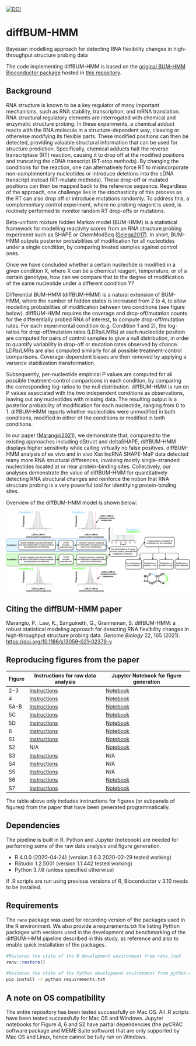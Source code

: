 [![DOI](https://zenodo.org/badge/DOI/10.5281/zenodo.4553821.svg)](https://doi.org/10.5281/zenodo.4553821)


# diffBUM-HMM
Bayesian modelling approach for detecting RNA flexibility changes in high-throughput structure probing data

The code implementing diffBUM-HMM is based on the [original BUM-HMM Bioconductor package](https://bioconductor.org/packages/release/bioc/html/BUMHMM.html) hosted in [this repository](https://github.com/alinaselega/BUMHMM).

## Background 
RNA structure is known to be a key regulator of many important mechanisms, such as RNA stability, transcription, and mRNA translation. RNA structural regulatory elements are interrogated with chemical and enzymatic structure probing. In these experiments, a chemical adduct reacts with the RNA molecule in a structure-dependent way, cleaving or otherwise modifying its flexible parts. These modified positions can then be detected, providing valuable structural information that can be used for structure prediction.
Specifically, chemical adducts halt the reverse transcriptase (RT) reaction, causing it to drop off at the modified positions and truncating the cDNA transcript (RT-stop methods). By changing the conditions for the reaction, one can alternatively force RT to misincorporate non-complementary nucleotides or introduce deletions into the cDNA transcript instead (RT-mutate methods). These drop-off or mutated positions can then be mapped back to the reference sequence. Regardless of the approach, one challenge lies in the stochasticity of this process as the RT can also drop off or introduce mutations randomly. To address this, a complementary control experiment, where no probing reagent is used, is routinely performed to monitor random RT drop-offs or mutations.

Beta-uniform mixture hidden Markov model (BUM-HMM) is a statistical framework for modelling reactivity scores from an RNA structure probing experiment such as SHAPE or ChemModSeq ([Selega2017](https://pubmed.ncbi.nlm.nih.gov/27819660/)).  In short, BUM-HMM outputs posterior probabilities of modification for all nucleotides under a single condition, by comparing treated samples against control ones. 

Once we have concluded whether a certain nucleotide is modified in a given condition X, where X can be a chemical reagent, temperature, or of a certain genotype, how can we compare that to the degree of modification of the same nucleotide under a different condition Y?

Differential BUM-HMM (diffBUM-HMM) is a natural extension of BUM-HMM, where the number of hidden states is increased from 2 to 4, to allow modelling probabilities of modification between two conditions (see figure below). diffBUM-HMM requires the coverage and drop-off/mutation counts for the differentially probed RNA of interest, to compute drop-off/mutation rates. For each experimental condition (e.g. Condition 1 and 2), the log-ratios for drop-off/mutation rates (LDRs/LMRs) at each nucleotide position are computed for pairs of control samples to give a null distribution, in order to quantify variability in drop-off or mutation rates observed by chance. LDRs/LMRs are also computed similarly for all possible treatment-control comparisons. Coverage-dependent biases are then removed by applying a variance stabilization transformation. 

Subsequently, per-nucleotide empirical P values are computed for all possible treatment-control comparisons in each condition, by comparing the corresponding log-ratios to the null distribution. diffBUM-HMM is run on P values associated with the two independent conditions as observations, leaving out any nucleotides with missing data. The resulting output is a posterior probability of modification for each nucleotide, ranging from 0 to 1. diffBUM-HMM reports whether nucleotides were unmodified in both conditions, modified in either of the conditions or modified in both conditions.

In our paper ([Marangio2021](https://genomebiology.biomedcentral.com/articles/10.1186/s13059-021-02379-y)), we demonstrate that, compared to the existing approaches including dStruct and deltaSHAPE, diffBUM-HMM displays higher sensitivity while calling virtually no false positives. diffBUM-HMM analysis of ex vivo and in vivo Xist lncRNA SHAPE-MaP data detected many more RNA structural differences, involving mostly single-stranded nucleotides located at or near protein-binding sites. Collectively, our analyses demonstrate the value of diffBUM-HMM for quantitatively detecting RNA structural changes and reinforce the notion that RNA structure probing is a very powerful tool for identifying protein-binding sites.


Overview of the diffBUM-HMM model is shown below:

![Images/Figure_1.jpg](Images/Figure_1.jpg)


## Citing the diffBUM-HMM paper

Marangio, P., Law, K., Sanguinetti, G., Granneman, S. diffBUM-HMM: a robust statistical modeling approach for detecting RNA flexibility changes in high-throughput structure probing data. *Genome Biology* 22, 165 (2021). https://doi.org/10.1186/s13059-021-02379-y


## Reproducing figures from the paper

| Figure | Instructions for raw data analysis | Jupyter Notebook for figure generation |
|   ------------- |-------------        | -------------|
| 2-3  | [Instructions](./Jupyter_notebooks/Figure_2_3/instructions_data_analysis_fig2_3.txt)  | [Notebook](./Jupyter_notebooks/Figure_2_3/Plotting_5'ETS_and_35S_data.ipynb)  |
| 4   |  [Instructions](./Jupyter_notebooks/Figure_4/instructions_data_analysis_fig4.txt)  | [Notebook](./Jupyter_notebooks/Figure_4/AnalysisOfControlData.ipynb)   |
| 5A-B   | [Instructions](./Jupyter_notebooks/Figure_5/instructions_data_analysis_fig5.txt)    | [Notebook](./Jupyter_notebooks/Figure_5/Binning_and_smoothing_diffBUM_HMM_signal/notebook_binned_results.ipynb)   |
| 5C   | [Instructions](./Jupyter_notebooks/Figure_5/instructions_data_analysis_fig5.txt)     | [Notebook](./Jupyter_notebooks/Figure_5/Heatmap_diffBUM-HMM_&_deltaSHAPE_with_protein_binding_sites/heatmap.ipynb)    |
| 5D   | [Instructions](./Jupyter_notebooks/Figure_5/instructions_data_analysis_fig5.txt)     | [Notebook](./Jupyter_notebooks/Figure_5/Hypergeometric_test_Xist_bindingsites/notebook_hypergeometric_test.ipynb)  |
| 6   | [Instructions](./Jupyter_notebooks/Figure_6/instructions_data_analysis_fig6.txt)   | [Notebook](./Jupyter_notebooks/Figure_6/Nucleotide_analyses.ipynb)     |
| S1    | [Instructions](./Jupyter_notebooks/Supplementary_Figure_1/instructions_data_analysis_figS1.txt)   |[Notebook](./Jupyter_notebooks/Supplementary_Figure_1/Plotting_pertubation_tests.ipynb)    |
| S2    | N/A   |[Notebook](./Jupyter_notebooks/Supplementary_Figure_2/Motif_analyses.ipynb)    |
| S3    | [Instructions](./Jupyter_notebooks/Supplementary_Figure_3/instructions_SF3.txt)   | N/A    |
| S4    | [Instructions](./Jupyter_notebooks/Supplementary_Figure_4/instructions_SF4.txt)    | N/A    |
| S5    | [Instructions](./Jupyter_notebooks/Supplementary_Figure_5/instructions_SF5.txt)  | N/A   |
| S6    | [Instructions](./Jupyter_notebooks/Supplementary_Figure_6/instructions_SF6.txt)  |[Notebook](./Jupyter_notebooks/Supplementary_Figure_6/Plotting_5'ETS_and_35S_data-Region_405-502_with_DOR.ipynb)|
| S7    | [Instructions](./Jupyter_notebooks/Supplementary_Figure_7/instructions_SF7.txt) |[Notebook](./Jupyter_notebooks/Supplementary_Figure_7/Plotting_5'ETS_and_35S_data_with_deltaSHAPE_replicates.ipynb)|

The table above only includes instructions for figures (or subpanels of figures) from the paper that have been generated programmatically. 

## Dependencies

The pipeline is built in R. Python and Jupyter (notebook) are needed for performing some of the raw data analysis and figure generation. 

- R 4.0.0 (2020-04-24) (version 3.6.3 2020-02-29 tested working)
- RStudio 1.2.5001 (version 1.1.442 tested working)
- Python 3.7.6 (unless specified otherwise)

If .R scripts are run using previous versions of R, Bioconductor v 3.10 needs to be installed.

## Requirements 

The `renv` package was used for recording version of the packages used in the R environment. We also provide a requirements.txt file listing Python packages with versions used in the development and benchmarking of the diffBUM-HMM pipeline described in this study, as reference and also to enable quick installation of the packages.

```R
#Restores the state of the R development environment from renv.lock 
renv::restore()
```

```bash
#Restores the state of the Python development environment from python-requirements.txt 
pip install -r python_requirements.txt
```

## A note on OS compatibility

The entire repository has been tested successfully on Mac OS. All .R scripts have been tested successfully for Mac OS and Windows. Jupyter notebooks for Figure 4, 6 and S2 have partial dependencies (the pyCRAC software package and MEME Suite software) that are only supported by Mac OS and Linux, hence cannot be fully run on Windows.








